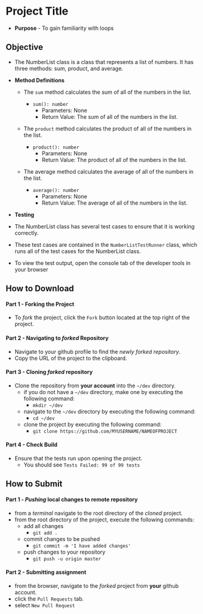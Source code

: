 # Project Title
* **Purpose** - To gain familiarity with loops




## Objective
* The NumberList class is a class that represents a list of numbers. It has three methods: sum, product, and average.

* **Method Definitions**
  * The `sum` method calculates the sum of all of the numbers in the list.
    * `sum(): number`
      * Parameters: None
      * Return Value: The sum of all of the numbers in the list.

  * The `product` method calculates the product of all of the numbers in the list.
    * `product(): number`
      * Parameters: None
      * Return Value: The product of all of the numbers in the list.

  * The average method calculates the average of all of the numbers in the list.
    * `average(): number`
      * Parameters: None
      * Return Value: The average of all of the numbers in the list.

* **Testing**
* The NumberList class has several test cases to ensure that it is working correctly.
* These test cases are contained in the `NumberListTestRunner` class, which runs all of the test cases for the NumberList class.
* To view the test output, open the console tab of the developer tools in your browser



## How to Download

#### Part 1 - Forking the Project
* To _fork_ the project, click the `Fork` button located at the top right of the project.


#### Part 2 - Navigating to _forked_ Repository
* Navigate to your github profile to find the _newly forked repository_.
* Copy the URL of the project to the clipboard.

#### Part 3 - Cloning _forked_ repository
* Clone the repository from **your account** into the `~/dev` directory.
  * if you do not have a `~/dev` directory, make one by executing the following command:
    * `mkdir ~/dev`
  * navigate to the `~/dev` directory by executing the following command:
    * `cd ~/dev`
  * clone the project by executing the following command:
    * `git clone https://github.com/MYUSERNAME/NAMEOFPROJECT`

#### Part 4 - Check Build
* Ensure that the tests run upon opening the project.
    * You should see `Tests Failed: 99 of 99 tests`







## How to Submit

#### Part 1 -  _Pushing_ local changes to remote repository
* from a _terminal_ navigate to the root directory of the _cloned_ project.
* from the root directory of the project, execute the following commands:
    * add all changes
      * `git add .`
    * commit changes to be pushed
      * `git commit -m 'I have added changes'`
    * push changes to your repository
      * `git push -u origin master`

#### Part 2 - Submitting assignment
* from the browser, navigate to the _forked_ project from **your** github account.
* click the `Pull Requests` tab.
* select `New Pull Request`
